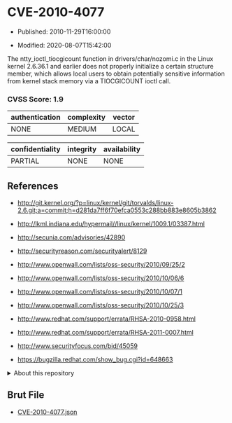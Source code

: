 # CVE-2010-4077

- Published: 2010-11-29T16:00:00

- Modified: 2020-08-07T15:42:00

The ntty_ioctl_tiocgicount function in drivers/char/nozomi.c in the Linux kernel 2.6.36.1 and earlier does not properly initialize a certain structure member, which allows local users to obtain potentially sensitive information from kernel stack memory via a TIOCGICOUNT ioctl call.

### CVSS Score: **1.9**

| authentication | complexity | vector |
| --- | --- | --- |
| NONE | MEDIUM | LOCAL |

| confidentiality | integrity | availability |
| --- | --- | --- |
| PARTIAL | NONE | NONE |

## References

* http://git.kernel.org/?p=linux/kernel/git/torvalds/linux-2.6.git;a=commit;h=d281da7ff6f70efca0553c288bb883e8605b3862

* http://lkml.indiana.edu/hypermail//linux/kernel/1009.1/03387.html

* http://secunia.com/advisories/42890

* http://securityreason.com/securityalert/8129

* http://www.openwall.com/lists/oss-security/2010/09/25/2

* http://www.openwall.com/lists/oss-security/2010/10/06/6

* http://www.openwall.com/lists/oss-security/2010/10/07/1

* http://www.openwall.com/lists/oss-security/2010/10/25/3

* http://www.redhat.com/support/errata/RHSA-2010-0958.html

* http://www.redhat.com/support/errata/RHSA-2011-0007.html

* http://www.securityfocus.com/bid/45059

* https://bugzilla.redhat.com/show_bug.cgi?id=648663

<details>
<summary>About this repository</summary> 

  This repository is part of the project [Live Hack CVE](https://github.com/Live-Hack-CVE). Main website can be found [www.live-hack.org](https://www.live-hack.org) 
  
  Made by [Sn0wAlice](https://github.com/Sn0wAlice) for the people that care about security and need to have a feed of the latest CVEs. Hope you enjoy it, don't forget to star the repo and follow me on [Twitter](https://twitter.com/Sn0wAlice) and [Github](https://github.com/Sn0wAlice). And that is my [personnal website](https://www.alice-snow.me/)

  - [Home Page](https://github.com/Live-Hack-CVE)
  - [Framework](https://github.com/Live-Hack-CVE/cve-framework)
  - [CVE database](https://github.com/Live-Hack-CVE/full_database)
  - [Changelog](https://github.com/Live-Hack-CVE/Changelog)
</details>

## Brut File

* [CVE-2010-4077.json](https://raw.githubusercontent.com/Live-Hack-CVE/full_database/main/cves/2010/CVE-2010-4077.json)

